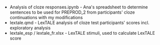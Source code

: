 - Analysis of cloze responses.ipynb - Ana's spreadsheet to determine sentences to be used for PREPROD_2 from participants' cloze continuations with my modifications
- lextale.qmd - LexTALE analysis of cloze test participants' scores incl. exploratory analysis
- lextale_esp / lextale_fr.xlsx - LexTALE stimuli, used to calculate LexTALE score
